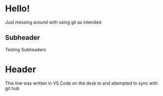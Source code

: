 # Hello!

Just messing around with using git as intended 

## Subheader

Testing Subheaders
# Header

This line was written in VS Code on the desk to and attempted to sync with git hub 
